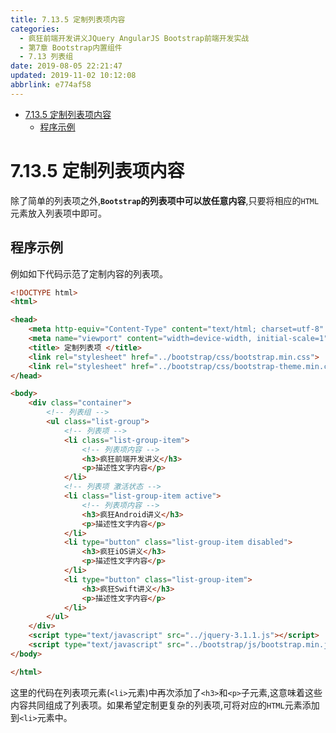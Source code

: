 ```yaml
---
title: 7.13.5 定制列表项内容
categories: 
  - 疯狂前端开发讲义JQuery AngularJS Bootstrap前端开发实战
  - 第7章 Bootstrap内置组件
  - 7.13 列表组
date: 2019-08-05 22:21:47
updated: 2019-11-02 10:12:08
abbrlink: e774af58
---
```

<div id='my_toc'>

- [7.13.5 定制列表项内容](/JavaReadingNotes/e774af58/#7-13-5-定制列表项内容)
    - [程序示例](/JavaReadingNotes/e774af58/#程序示例)

</div>
<!--more-->
<script>if (navigator.platform.toLowerCase() == 'win32'){document.getElementById('my_toc').style.display = 'none';}</script>

<!--end-->
<!--SSTStart-->
# 7.13.5 定制列表项内容 #
除了简单的列表项之外,**`Bootstrap`的列表项中可以放任意内容**,只要将相应的`HTML`元素放入列表项中即可。
## 程序示例 ##
例如如下代码示范了定制内容的列表项。
```html
<!DOCTYPE html>
<html>

<head>
	<meta http-equiv="Content-Type" content="text/html; charset=utf-8" />
	<meta name="viewport" content="width=device-width, initial-scale=1">
	<title> 定制列表项 </title>
	<link rel="stylesheet" href="../bootstrap/css/bootstrap.min.css">
	<link rel="stylesheet" href="../bootstrap/css/bootstrap-theme.min.css">
</head>

<body>
	<div class="container">
		<!-- 列表组 -->
		<ul class="list-group">
			<!-- 列表项 -->
			<li class="list-group-item">
				<!-- 列表项内容 -->
				<h3>疯狂前端开发讲义</h3>
				<p>描述性文字内容</p>
			</li>
			<!-- 列表项 激活状态 -->
			<li class="list-group-item active">
				<!-- 列表项内容 -->
				<h3>疯狂Android讲义</h3>
				<p>描述性文字内容</p>
			</li>
			<li type="button" class="list-group-item disabled">
				<h3>疯狂iOS讲义</h3>
				<p>描述性文字内容</p>
			</li>
			<li type="button" class="list-group-item">
				<h3>疯狂Swift讲义</h3>
				<p>描述性文字内容</p>
			</li>
		</ul>
	</div>
	<script type="text/javascript" src="../jquery-3.1.1.js"></script>
	<script type="text/javascript" src="../bootstrap/js/bootstrap.min.js"></script>
</body>

</html>
```
这里的代码在列表项元素(`<li>`元素)中再次添加了`<h3>`和`<p>`子元素,这意味着这些内容共同组成了列表项。如果希望定制更复杂的列表项,可将对应的`HTML`元素添加到`<li>`元素中。
<!--SSTStop-->

